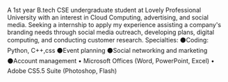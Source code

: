 A 1st year B.tech CSE undergraduate student at Lovely Professional University with an interest in Cloud Computing, advertising, and social media. Seeking a internship to apply my experience assisting a company's branding needs through social media outreach, developing plans, digital computing, and conducting customer research. Specialties: ⚫Coding: Python, C++,css ⚫Event planning ⚫Social networking and marketing ⚫Account management • Microsoft Offices (Word, PowerPoint, Excel) • Adobe CS5.5 Suite (Photoshop, Flash)
<!---
fardinhasantanim/fardinhasantanim is a ✨ special ✨ repository because its `README.md` (this file) appears on your GitHub profile.
You can click the Preview link to take a look at your changes.
--->
